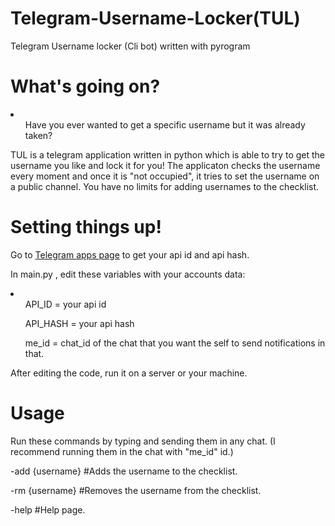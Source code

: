 # Telegram-Username-Locker(TUL)
Telegram Username locker (Cli bot) written with pyrogram

<h1>What's going on?</h1>
<li>
<ul>Have you ever wanted to get a specific username but it was already taken?</ul>
</li>

<p>TUL is a telegram application written in python which is able to try to get the username you like and lock it for you!
The applicaton checks the username every moment and once it is "not occupied", it tries to set the username on a public channel.
You have no limits for adding usernames to the checklist.

</p>

<h1>Setting things up!</h1>
Go to <a href="https://my.telegram.org/apps">Telegram apps page</a> to get your api id and api hash.

In main.py , edit these variables with your accounts data:

<li>
<ul>API_ID = your api id</ul>
<ul>API_HASH = your api hash</ul>
<ul>me_id = chat_id of the chat that you want the self to send notifications in that.</ul>


</li>

After editing the code, run it on a server or your machine.

<h1>Usage</h1>

Run these commands by typing and sending them in any chat.
(I recommend running them in the chat with "me_id" id.)

-add {username} #Adds the username to the checklist.

-rm {username} #Removes the username from the checklist.

-help #Help page.


